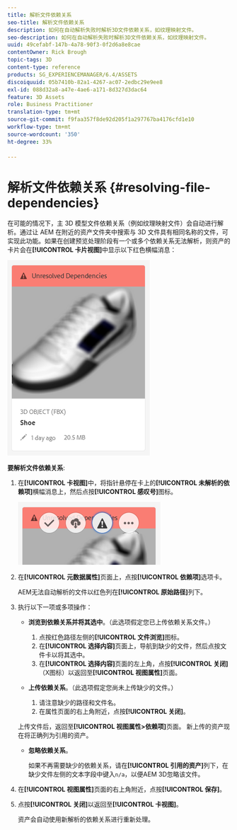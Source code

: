 ```yaml
---
title: 解析文件依赖关系
seo-title: 解析文件依赖关系
description: 如何在自动解析失败时解析3D文件依赖关系，如纹理映射文件。
seo-description: 如何在自动解析失败时解析3D文件依赖关系，如纹理映射文件。
uuid: 49cefabf-147b-4a78-90f3-0f2d6a8e8cae
contentOwner: Rick Brough
topic-tags: 3D
content-type: reference
products: SG_EXPERIENCEMANAGER/6.4/ASSETS
discoiquuid: 05b7410b-82a1-4267-ac07-2edbc29e9ee8
exl-id: 088d32a8-a47e-4ae6-a171-8d327d3dac64
feature: 3D Assets
role: Business Practitioner
translation-type: tm+mt
source-git-commit: f9faa357f8de92d205f1a297767ba4176cfd1e10
workflow-type: tm+mt
source-wordcount: '350'
ht-degree: 33%

---
```


# 解析文件依赖关系 {#resolving-file-dependencies}

在可能的情况下，主 3D 模型文件依赖关系（例如纹理映射文件）会自动进行解析。通过让 AEM 在附近的资产文件夹中搜索与 3D 文件具有相同名称的文件，可实现此功能。如果在创建预览处理阶段有一个或多个依赖关系无法解析，则资产的卡片会在&#x200B;**[!UICONTROL 卡片视图]**&#x200B;中显示以下红色横幅消息：

![chlimage_1-124](assets/chlimage_1-124.png)

**要解析文件依赖关系**:

1. 在&#x200B;**[!UICONTROL 卡视图]**&#x200B;中，将指针悬停在卡上的&#x200B;**[!UICONTROL 未解析的依赖项]**&#x200B;横幅消息上，然后点按&#x200B;**[!UICONTROL 感叹号]**&#x200B;图标。

   ![chlimage_1-125](assets/chlimage_1-125.png)

1. 在&#x200B;**[!UICONTROL 元数据属性]**&#x200B;页面上，点按&#x200B;**[!UICONTROL 依赖项]**&#x200B;选项卡。

   AEM无法自动解析的文件以红色列在&#x200B;**[!UICONTROL 原始路径]**&#x200B;列下。

1. 执行以下一项或多项操作：

   * **浏览到依赖关系并将其选中**。（此选项假定您已上传依赖关系文件。）

      1. 点按红色路径左侧的&#x200B;**[!UICONTROL 文件浏览]**&#x200B;图标。
      1. 在&#x200B;**[!UICONTROL 选择内容]**&#x200B;页面上，导航到缺少的文件，然后点按文件卡以将其选中。
      1. 在&#x200B;**[!UICONTROL 选择内容]**&#x200B;页面的左上角，点按&#x200B;**[!UICONTROL 关闭]**（X图标）以返回至&#x200B;**[!UICONTROL 视图属性]**&#x200B;页面。
   * **上传依赖关系**。（此选项假定您尚未上传缺少的文件。）

      1. 请注意缺少的路径和文件名。
      1. 在属性页面的右上角附近，点按&#x200B;**[!UICONTROL 关闭]**。

   上传文件后，返回至&#x200B;**[!UICONTROL 视图属性>依赖项]**&#x200B;页面。 新上传的资产现在将正确列为引用的资产。

   * **忽略依赖关系**。

      如果不再需要缺少的依赖关系，请在&#x200B;**[!UICONTROL 引用的资产]**&#x200B;列下，在缺少文件左侧的文本字段中键入`n/a`，以便AEM 3D忽略该文件。



1. 在&#x200B;**[!UICONTROL 视图属性]**&#x200B;页面的右上角附近，点按&#x200B;**[!UICONTROL 保存]**。
1. 点按&#x200B;**[!UICONTROL 关闭]**&#x200B;以返回至&#x200B;**[!UICONTROL 卡视图]**。

   资产会自动使用新解析的依赖关系进行重新处理。
